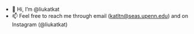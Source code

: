 - 👋 Hi, I’m @liukatkat
- 📫 Feel free to reach me through email (katltn@seas.upenn.edu) and on Instagram (@liukatkat)

<!---
liukatkat/liukatkat is a ✨ special ✨ repository because its `README.md` (this file) appears on your GitHub profile.
You can click the Preview link to take a look at your changes.
--->
